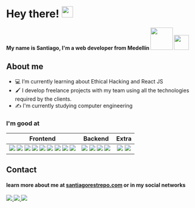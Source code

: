 # Hey there! <img src="https://media.giphy.com/media/hvRJCLFzcasrR4ia7z/giphy.gif" width="30px">


#### My name is Santiago, I'm a web developer from Medellín <img src="https://media.giphy.com/media/WUlplcMpOCEmTGBtBW/giphy.gif" width="60"> <img src="https://images.emojiterra.com/google/noto-emoji/v2.028/128px/1f1e8-1f1f4.png" width="40">



<h2>About me</h2>

- 💻 I’m currently learning about Ethical Hacking and React JS
- 🖌 I develop freelance projects with my team using all the technologies required by the clients.
- ✍ I'm currently studying computer engineering

<h3>I'm good at</h3>

| Frontend      | Backend       | Extra |
| :-------------: |:-------------:| :-----:|
| <img src="https://shields.io/badge/html-orange?logo=html5&style=for-the-badge"> <img src="https://shields.io/badge/css-blue?logo=css3&style=for-the-badge"> <img src="https://shields.io/badge/sass-white?logo=sass&style=for-the-badge"> <img src="https://shields.io/badge/pug-brown?logo=pug&logoColor=white&style=for-the-badge"> <img src="https://shields.io/badge/javaScript-black?logo=javaScript&style=for-the-badge"> <img src="https://shields.io/badge/webPack-gray?logo=webpack&style=for-the-badge"> <img src="https://shields.io/badge/git-white?logo=git&style=for-the-badge"> <img src="https://shields.io/badge/npm-red?logo=npm&style=for-the-badge"> <img src="https://shields.io/badge/react JS-black?logo=react&style=for-the-badge">| <img src="https://shields.io/badge/mongoDB-darkgreen?logo=mongodb&style=for-the-badge"> <img src="https://shields.io/badge/contentful-white?logo=contentful&style=for-the-badge"> <img src="https://shields.io/badge/firebase-blue?logo=firebase&style=for-the-badge"> <img src="https://shields.io/badge/vercel-black?logo=vercel&style=for-the-badge">| <img src="https://shields.io/badge/python-white?logo=python&style=for-the-badge"> <img src="https://shields.io/badge/linux-black?logo=linux&style=for-the-badge">|

<h2>Contact</h2>

#### learn more about me at **[santiagorestrepo.com](https://twitter.com/algundiasanti)** or in my social networks

<p>
<a href="https://twitter.com/algundiasanti"> <img src="https://shields.io/badge/twitter-white?logo=twitter&style=for-the-badge" /> </a> 
<a href="https://www.instagram.com/algundiasanti/"> <img src="https://shields.io/badge/instagram-gray?logo=instagram&style=for-the-badge" /> </a>
<a href="https://www.linkedin.com/in/algundiasanti/"> <img src="https://shields.io/badge/linkedin-blue?logo=linkedin&style=for-the-badge" /> </a> 
</p>
<!--



.
- 👯 I’m looking to collaborate on ...
- 🤔 I’m looking for help with ...
- 💬 Ask me about ...
- 📫 How to reach me: ...
- 😄 Pronouns: ...
- ⚡ Fun fact: ...
-->
